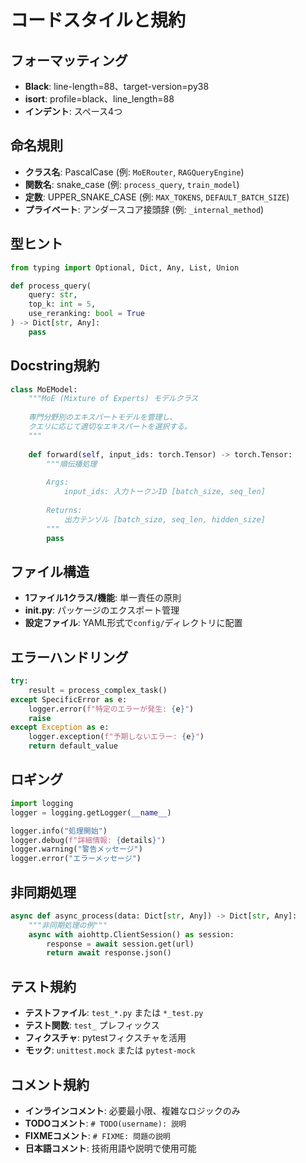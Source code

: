# コードスタイルと規約

## フォーマッティング
- **Black**: line-length=88、target-version=py38
- **isort**: profile=black、line_length=88
- **インデント**: スペース4つ

## 命名規則
- **クラス名**: PascalCase (例: `MoERouter`, `RAGQueryEngine`)
- **関数名**: snake_case (例: `process_query`, `train_model`)
- **定数**: UPPER_SNAKE_CASE (例: `MAX_TOKENS`, `DEFAULT_BATCH_SIZE`)
- **プライベート**: アンダースコア接頭辞 (例: `_internal_method`)

## 型ヒント
```python
from typing import Optional, Dict, Any, List, Union

def process_query(
    query: str,
    top_k: int = 5,
    use_reranking: bool = True
) -> Dict[str, Any]:
    pass
```

## Docstring規約
```python
class MoEModel:
    """MoE (Mixture of Experts) モデルクラス
    
    専門分野別のエキスパートモデルを管理し、
    クエリに応じて適切なエキスパートを選択する。
    """
    
    def forward(self, input_ids: torch.Tensor) -> torch.Tensor:
        """順伝播処理
        
        Args:
            input_ids: 入力トークンID [batch_size, seq_len]
            
        Returns:
            出力テンソル [batch_size, seq_len, hidden_size]
        """
        pass
```

## ファイル構造
- **1ファイル1クラス/機能**: 単一責任の原則
- **__init__.py**: パッケージのエクスポート管理
- **設定ファイル**: YAML形式で`config/`ディレクトリに配置

## エラーハンドリング
```python
try:
    result = process_complex_task()
except SpecificError as e:
    logger.error(f"特定のエラーが発生: {e}")
    raise
except Exception as e:
    logger.exception(f"予期しないエラー: {e}")
    return default_value
```

## ロギング
```python
import logging
logger = logging.getLogger(__name__)

logger.info("処理開始")
logger.debug(f"詳細情報: {details}")
logger.warning("警告メッセージ")
logger.error("エラーメッセージ")
```

## 非同期処理
```python
async def async_process(data: Dict[str, Any]) -> Dict[str, Any]:
    """非同期処理の例"""
    async with aiohttp.ClientSession() as session:
        response = await session.get(url)
        return await response.json()
```

## テスト規約
- **テストファイル**: `test_*.py` または `*_test.py`
- **テスト関数**: `test_` プレフィックス
- **フィクスチャ**: pytestフィクスチャを活用
- **モック**: `unittest.mock` または `pytest-mock`

## コメント規約
- **インラインコメント**: 必要最小限、複雑なロジックのみ
- **TODOコメント**: `# TODO(username): 説明`
- **FIXMEコメント**: `# FIXME: 問題の説明`
- **日本語コメント**: 技術用語や説明で使用可能